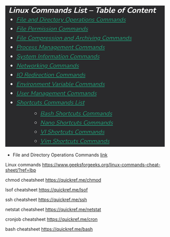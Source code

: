![Linux commands categories](image.png)



- File and Directory Operations Commands [link](https://www.geeksforgeeks.org/linux-commands-cheat-sheet/?ref=lbp#directory) 


Linux commands https://www.geeksforgeeks.org/linux-commands-cheat-sheet/?ref=lbp

chmod cheatsheet https://quickref.me/chmod

lsof cheatsheet https://quickref.me/lsof

ssh cheatsheet https://quickref.me/ssh

netstat cheatsheet https://quickref.me/netstat

cronjob cheatsheet https://quickref.me/cron

bash cheatsheet https://quickref.me/bash